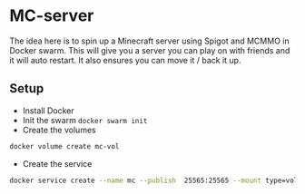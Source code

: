 # MC-server

The idea here is to spin up a Minecraft server using Spigot and MCMMO in Docker swarm. This will give you a server you can play on with friends and it will auto restart. It also ensures you can move it / back it up.

## Setup
- Install Docker
- Init the swarm `docker swarm init`
- Create the volumes
```bash
docker volume create mc-vol
```
- Create the service
```bash
docker service create --name mc --publish  25565:25565 --mount type=volume,source=mc-vol,destination=/mc just1689/mc-server:2
```

